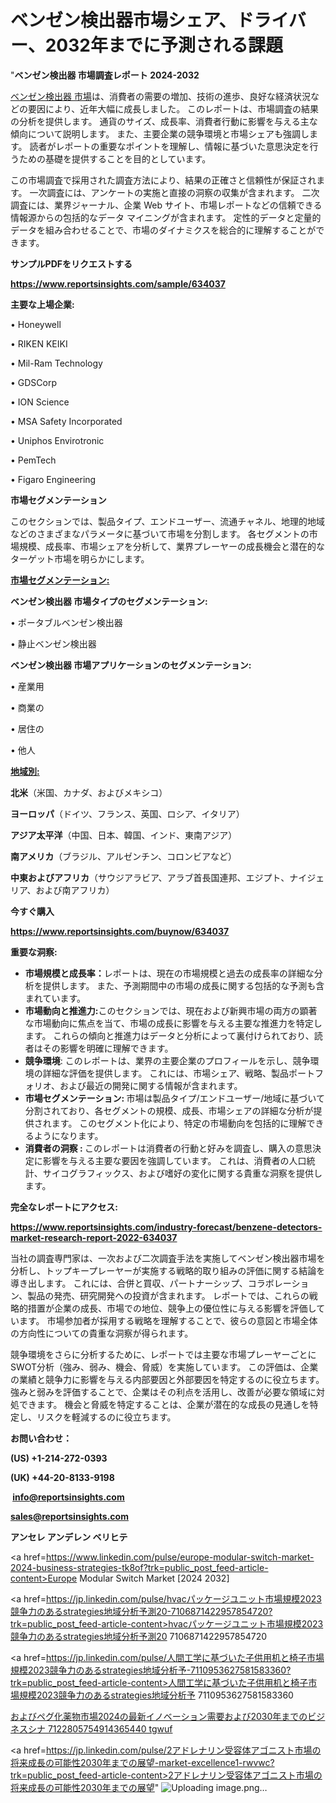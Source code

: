 # ベンゼン検出器市場シェア、ドライバー、2032年までに予測される課題

"<strong>ベンゼン検出器 市場調査レポート 2024-2032</strong>

<a href=https://www.reportsinsights.com/sample/634037>ベンゼン検出器 市場</a>は、消費者の需要の増加、技術の進歩、良好な経済状況などの要因により、近年大幅に成長しました。 このレポートは、市場調査の結果の分析を提供します。 通貨のサイズ、成長率、消費者行動に影響を与える主な傾向について説明します。 また、主要企業の競争環境と市場シェアも強調します。 読者がレポートの重要なポイントを理解し、情報に基づいた意思決定を行うための基礎を提供することを目的としています。

この市場調査で採用された調査方法により、結果の正確さと信頼性が保証されます。 一次調査には、アンケートの実施と直接の洞察の収集が含まれます。 二次調査には、業界ジャーナル、企業 Web サイト、市場レポートなどの信頼できる情報源からの包括的なデータ マイニングが含まれます。 定性的データと定量的データを組み合わせることで、市場のダイナミクスを総合的に理解することができます。

<strong><b>サンプルPDFをリクエストする</b></strong>

<a href=https://www.reportsinsights.com/sample/634037><strong><u>https://www.reportsinsights.com/sample/634037</u></strong></a>

<strong>主要な上場企業:</strong>

• Honeywell

• RIKEN KEIKI

• Mil-Ram Technology

• GDSCorp

• ION Science

• MSA Safety Incorporated

• Uniphos Envirotronic

• PemTech

• Figaro Engineering

<strong>市場セグメンテーション</strong>

このセクションでは、製品タイプ、エンドユーザー、流通チャネル、地理的地域などのさまざまなパラメータに基づいて市場を分割します。 各セグメントの市場規模、成長率、市場シェアを分析して、業界プレーヤーの成長機会と潜在的なターゲット市場を明らかにします。

<strong><u>市場セグメンテーション</u></strong><strong><u>:</u></strong>

<strong>ベンゼン検出器 市場タイプのセグメンテーション:</strong>

• ポータブルベンゼン検出器

• 静止ベンゼン検出器

<strong>ベンゼン検出器 市場アプリケーションのセグメンテーション:</strong>

• 産業用

• 商業の

• 居住の

• 他人

<strong><u>地域別</u></strong><strong><u>:</u></strong>

<strong>北米</strong>（米国、カナダ、およびメキシコ）

<strong>ヨーロッパ</strong>（ドイツ、フランス、英国、ロシア、イタリア）

<strong>アジア太平洋</strong>（中国、日本、韓国、インド、東南アジア）

<strong>南アメリカ</strong>（ブラジル、アルゼンチン、コロンビアなど）

<strong>中東およびアフリカ</strong>（サウジアラビア、アラブ首長国連邦、エジプト、ナイジェリア、および南アフリカ）

<strong>今すぐ購入</strong>

<a href=https://www.reportsinsights.com/buynow/634037><strong><u>https://www.reportsinsights.com/buynow/634037</u></strong></a>

<strong>重要な洞察:</strong>
<ul>
  <li><strong>市場規模と成長率：</strong>レポートは、現在の市場規模と過去の成長率の詳細な分析を提供します。 また、予測期間中の市場の成長に関する包括的な予測も含まれています。</li>
  <li><strong>市場動向と推進力:</strong>このセクションでは、現在および新興市場の両方の顕著な市場動向に焦点を当て、市場の成長に影響を与える主要な推進力を特定します。 これらの傾向と推進力はデータと分析によって裏付けられており、読者はその影響を明確に理解できます。</li>
  <li><strong>競争環境</strong>: このレポートは、業界の主要企業のプロフィールを示し、競争環境の詳細な評価を提供します。 これには、市場シェア、戦略、製品ポートフォリオ、および最近の開発に関する情報が含まれます。</li>
  <li><strong>市場セグメンテーション: </strong>市場は製品タイプ/エンドユーザー/地域に基づいて分割されており、各セグメントの規模、成長、市場シェアの詳細な分析が提供されます。 このセグメント化により、特定の市場動向を包括的に理解できるようになります。</li>
  <li><strong>消費者の洞察 : </strong>このレポートは消費者の行動と好みを調査し、購入の意思決定に影響を与える主要な要因を強調しています。 これは、消費者の人口統計、サイコグラフィックス、および嗜好の変化に関する貴重な洞察を提供します。</li>
</ul>
<strong>完全なレポートにアクセス:</strong>

<a href=https://www.reportsinsights.com/industry-forecast/benzene-detectors-market-research-report-2022-634037><strong><u><b>https://www.reportsinsights.com/industry-forecast/benzene-detectors-market-research-report-2022-634037</b></u></strong></a>

当社の調査専門家は、一次および二次調査手法を実施してベンゼン検出器市場を分析し、トップキープレーヤーが実施する戦略的取り組みの評価に関する結論を導き出します。 これには、合併と買収、パートナーシップ、コラボレーション、製品の発売、研究開発への投資が含まれます。 レポートでは、これらの戦略的措置が企業の成長、市場での地位、競争上の優位性に与える影響を評価しています。 市場参加者が採用する戦略を理解することで、彼らの意図と市場全体の方向性についての貴重な洞察が得られます。

競争環境をさらに分析するために、レポートでは主要な市場プレーヤーごとにSWOT分析（強み、弱み、機会、脅威）を実施しています。 この評価は、企業の業績と競争力に影響を与える内部要因と外部要因を特定するのに役立ちます。 強みと弱みを評価することで、企業はその利点を活用し、改善が必要な領域に対処できます。 機会と脅威を特定することは、企業が潜在的な成長の見通しを特定し、リスクを軽減するのに役立ちます。

<strong>お問い合わせ：</strong>

<strong>(US) +1-214-272-0393</strong>

<strong>(UK) +44-20-8133-9198</strong>

<strong> </strong><a href=info@reportsinsights.com><strong><u>info@reportsinsights.com</u></strong></a>

<a href=sales@reportsinsights.com><strong><u>sales@reportsinsights.com</u></strong></a>

<strong>アンセレ アンデレン ベリヒテ</strong>

<a href=https://www.linkedin.com/pulse/europe-modular-switch-market-2024-business-strategies-tk8of?trk=public_post_feed-article-content>Europe Modular Switch Market [2024 2032]</a>

<a href=https://jp.linkedin.com/pulse/hvacパッケージユニット市場規模2023競争力のあるstrategies地域分析予測20-7106871422957854720?trk=public_post_feed-article-content>hvacパッケージユニット市場規模2023競争力のあるstrategies地域分析予測20 7106871422957854720</a>

<a href=https://jp.linkedin.com/pulse/人間工学に基づいた子供用机と椅子市場規模2023競争力のあるstrategies地域分析予-7110953627581583360?trk=public_post_feed-article-content>人間工学に基づいた子供用机と椅子市場規模2023競争力のあるstrategies地域分析予 7110953627581583360</a>

<a href=https://www.linkedin.com/pulse/およびペグ化薬物市場2024の最新イノベーション需要および2030年までのビジネスシナ-7122805754914365440-tgwuf/>およびペグ化薬物市場2024の最新イノベーション需要および2030年までのビジネスシナ 7122805754914365440 tgwuf</a>

<a href=https://jp.linkedin.com/pulse/2アドレナリン受容体アゴニスト市場の将来成長の可能性2030年までの展望-market-excellence1-rwvwc?trk=public_post_feed-article-content>2アドレナリン受容体アゴニスト市場の将来成長の可能性2030年までの展望</a>"
![Uploading image.png…]()
